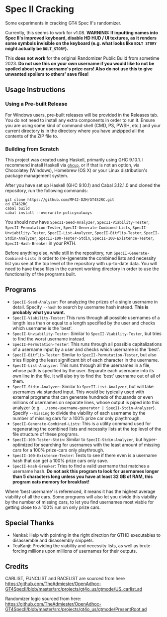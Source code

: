 # Spec II Cracking

Some experiments in cracking GT4 Spec II's randomizer.

Currently, this seems to work for v1.08. **WARNING: If inputting names into Spec II's improved keyboard, disable HD HUD / UI textures, as it renders some symbols invisible on the keyboard (e.g. what looks like `BOLT STORY` might actually be `BOLT_STORY`).**

This **does not work** for the original Randomizer Public Build from sometime 2023. **Do not use this on your own username if you would like to not be spoiled about your username's prize cars! Also do not use this to give unwanted spoilers to others' save files!**

## Usage Instructions

### Using a Pre-built Release

For Windows users, pre-built releases will be provided in the Releases tab.
You do not need to install any extra components in order to run it.
Ensure you are using some kind of command shell (CMD, PS, PWSH, etc.) and your current directory is in the directory where you have unzipped all the contents of the ZIP file to.

### Building from Scratch

This project was created using Haskell, primarily using GHC 9.10.1.
I recommend install Haskell via [`ghcup`](https://www.haskell.org/ghcup/), or if that is not an option, via Chocolatey (Windows), Homebrew (OS X) or your Linux distribution's package management system.

After you have set up Haskell (GHC 9.10.1) and Cabal 3.12.1.0 and cloned the repository, run the following commands:

```
git clone https://github.com/MF42-DZH/GT4S2RC.git
cd GT4S2RC
cabal build
cabal install --overwrite-policy=always
```

You should now have `SpecII-Seed-Analyzer`, `SpecII-Viability-Tester`, `SpecII-Permutation-Tester`, `SpecII-Generate-Combined-Lists`, `SpecII-Unviability-Tester`, `SpecII-List-Analyzer`, `SpecII-Bitflip-Tester`, `SpecII-Stdin-Analyzer`, `SpecII-100-Tester-Stdin`, `SpecII-100-Existence-Tester`, `SpecII-Hash-Breaker` in your PATH.

Before anything else, while still in the repository, run `SpecII-Generate-Combined-Lists` in order to (re-)generate the combined lists and necessity list you see at the top level of the repository with up-to-date data.
You will need to have these files in the current working directory in order to use the functionality of the programs built.

## Programs

- `SpecII-Seed-Analyzer`: For analyzing the prizes of a single username in detail. Specify `--hash` to search by username hash instead. **This is probably what you want.**
- `SpecII-Viability-Tester`: This runs through all possible usernames of a length less than or equal to a length specified by the user and checks which username is the 'best'.
- `SpecII-Unviability-Tester`: Similar to `SpecII-Viability-Tester`, but tries to find the worst username instead.
- `SpecII-Permutation-Tester`: This runs through all possible capitalizations of a username input by a user and checks which username is the 'best'.
- `SpecII-Bitflip-Tester`: Similar to `SpecII-Permutation-Tester`, but also tries flipping the least significant bit of each character in the username.
- `SpecII-List-Analyzer`: This runs through all the usernames in a file, whose path is specified by the user. Separate each username into its own line in the file. It will also try to find the 'best' username out of all of them.
- `SpecII-Stdin-Analyzer`: Similar to `SpecII-List-Analyzer`, but will take usernames via standard input. This would be typically used with external programs that can generate hundreds of thousands or even millions of usernames on separate lines, whose output is piped into this analyzer (e.g. `../some-username-generator | SpecII-Stdin-Analyzer`). Specify `--missing` to divide the viability of each username by the number of missing cars for a 100% prize car only playthrough.
- `SpecII-Generate-Combined-Lists`: This is a utility command used for regenerating the combined lists and necessity lists at the top level of the file structure of these programs.
- `SpecII-100-Tester-Stdin`: Similar to `SpecII-Stdin-Analyzer`, but hyper-optimized for searching for usernames with the least amount of missing cars for a 100% prize-cars only playthrough.
- `SpecII-100-Existence-Tester`: Tests to see if there even is a username hash that can get a 100% prize cars only save.
- `SpecII-Hash-Breaker`: Tries to find a valid username that matches a username hash. **Do not ask this program to look for usernames longer than 5 characters long unless you have at least 32 GB of RAM, this program eats memory for breakfast!**

Where 'best username' is referenced, it means it has the highest average viability of all the cars. Some programs will also let you divide this viability by the number of missing cars, to let you find usernames most viable for getting close to a 100% run on only prize cars.

## Special Thanks

- Nenkai: Help with pointing in the right direction for GTHD executables to disassemble and disassembly snippets.
- TeaKanji: Providing the viability and necessity lists, as well as brute-forcing millions upon millions of usernames for their outputs.

## Credits

CARLIST, FUNCLIST and RACELIST are sourced from here https://github.com/TheAdmiester/OpenAdhoc-GT4SpecII/blob/master/src/projects/gt4o_us/gtmode/US_carlist.ad

Randomizer logic sourced from here: https://github.com/TheAdmiester/OpenAdhoc-GT4SpecII/blob/master/src/projects/gt4o_us/gtmode/PresentRoot.ad
